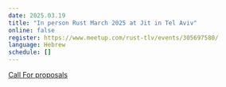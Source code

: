 ```yaml
---
date: 2025.03.19
title: "In person Rust March 2025 at Jit in Tel Aviv"
online: false
register: https://www.meetup.com/rust-tlv/events/305697580/
language: Hebrew
schedule: []
---
```


[Call For proposals](/cfp)



